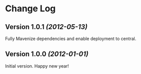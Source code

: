 Change Log
==========

Version 1.0.1 *(2012-05-13)*
----------------------------

Fully Mavenize dependencies and enable deployment to central.


Version 1.0.0 *(2012-01-01)*
----------------------------

Initial version. Happy new year!
